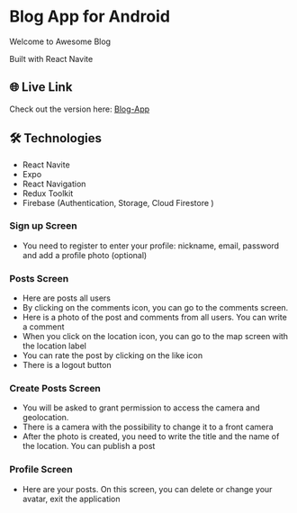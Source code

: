 #  Blog App for Android

Welcome to Awesome Blog

Built with React Navite

## 🌐 Live Link

Check out the version here: [Blog-App](https://expo.dev/@ruslan_b/react-native-blog)

## 🛠️ Technologies

- React Navite 
- Expo
- React Navigation
- Redux Toolkit
- Firebase (Authentication, Storage, Cloud Firestore )

### Sign up Screen
- You need to register to enter your profile: nickname, email, password and add a profile photo (optional)

### Posts Screen
- Here are posts all users
- By clicking on the comments icon, you can go to the comments screen.
- Here is a photo of the post and comments from all users. You can write a comment
- When you click on the location icon, you can go to the map screen with the location label
- You can rate the post by clicking on the like icon
- There is a logout button

### Create Posts Screen
- You will be asked to grant permission to access the camera and geolocation.
- There is a camera with the possibility to change it to a front camera
- After the photo is created, you need to write the title and the name of the location. You can publish a post

### Profile Screen
- Here are your posts. On this screen, you can delete or change your avatar, exit the application



